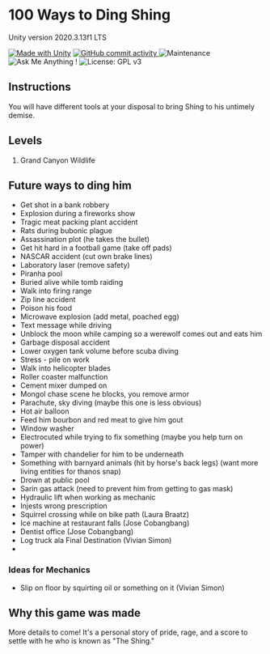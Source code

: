 # 100 Ways to Ding Shing
Unity version 2020.3.13f1 LTS

[![Made with Unity](https://img.shields.io/badge/Made%20with-Unity-57b9d3.svg?style=flat&logo=unity)](https://unity3d.com) [![GitHub commit activity](https://img.shields.io/github/commit-activity/m/aaronmsimon/unity-ding-shing)
](https://github.com/aaronmsimon/unity-ding-shing/pulse/monthly) ![Maintenance](https://img.shields.io/badge/Maintained%3F-yes-brightgreen.svg) ![Ask Me Anything !](https://img.shields.io/badge/Ask%20me-anything-1abc9c.svg) ![License: GPL v3](https://img.shields.io/badge/License-GPLv3-blue.svg)
## Instructions
You will have different tools at your disposal to bring Shing to his untimely demise.

## Levels
1. Grand Canyon Wildlife

## Future ways to ding him
* Get shot in a bank robbery
* Explosion during a fireworks show
* Tragic meat packing plant accident
* Rats during bubonic plague
* Assassination plot (he takes the bullet)
* Get hit hard in a football game (take off pads)
* NASCAR accident (cut own brake lines)
* Laboratory laser (remove safety)
* Piranha pool
* Buried alive while tomb raiding
* Walk into firing range
* Zip line accident
* Poison his food
* Microwave explosion (add metal, poached egg)
* Text message while driving
* Unblock the moon while camping so a werewolf comes out and eats him
* Garbage disposal accident
* Lower oxygen tank volume before scuba diving
* Stress - pile on work
* Walk into helicopter blades
* Roller coaster malfunction
* Cement mixer dumped on
* Mongol chase scene he blocks, you remove armor
* Parachute, sky diving (maybe this one is less obvious)
* Hot air balloon
* Feed him bourbon and red meat to give him gout
* Window washer
* Electrocuted while trying to fix something (maybe you help turn on power)
* Tamper with chandelier for him to be underneath
* Something with barnyard animals (hit by horse's back legs) (want more living entities for thanos snap)
* Drown at public pool
* Sarin gas attack (need to prevent him from getting to gas mask)
* Hydraulic lift when working as mechanic
* Injests wrong prescription
* Squirrel crossing while on bike path (Laura Braatz)
* Ice machine at restaurant falls (Jose Cobangbang)
* Dentist office (Jose Cobangbang)
* Log truck ala Final Destination (Vivian Simon)
* 

### Ideas for Mechanics
* Slip on floor by squirting oil or something on it (Vivian Simon)

## Why this game was made
More details to come! It's a personal story of pride, rage, and a score to settle with he who is known as "The Shing."